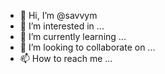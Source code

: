 - 👋 Hi, I’m @savvym
- 👀 I’m interested in ...
- 🌱 I’m currently learning ...
- 💞️ I’m looking to collaborate on ...
- 📫 How to reach me ...

<!---
savvym/savvym is a ✨ special ✨ repository because its `README.md` (this file) appears on your GitHub profile.
You can click the Preview link to take a look at your changes.
--->
